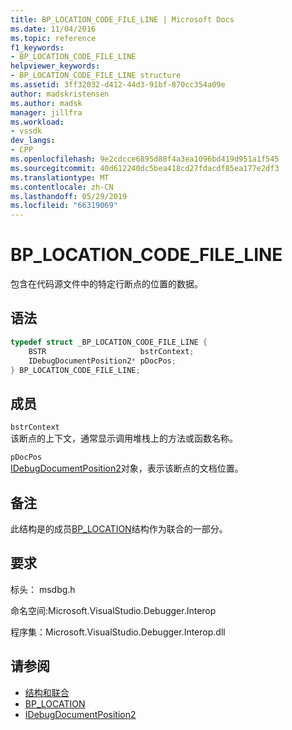 ```yaml
---
title: BP_LOCATION_CODE_FILE_LINE | Microsoft Docs
ms.date: 11/04/2016
ms.topic: reference
f1_keywords:
- BP_LOCATION_CODE_FILE_LINE
helpviewer_keywords:
- BP_LOCATION_CODE_FILE_LINE structure
ms.assetid: 3ff32032-d412-44d3-91bf-870cc354a09e
author: madskristensen
ms.author: madsk
manager: jillfra
ms.workload:
- vssdk
dev_langs:
- CPP
ms.openlocfilehash: 9e2cdcce6895d88f4a3ea1096bd419d951a1f545
ms.sourcegitcommit: 40d612240dc5bea418cd27fdacdf85ea177e2df3
ms.translationtype: MT
ms.contentlocale: zh-CN
ms.lasthandoff: 05/29/2019
ms.locfileid: "66319069"
---
```

# <a name="bplocationcodefileline"></a>BP_LOCATION_CODE_FILE_LINE
包含在代码源文件中的特定行断点的位置的数据。

## <a name="syntax"></a>语法

```cpp
typedef struct _BP_LOCATION_CODE_FILE_LINE {
    BSTR                     bstrContext;
    IDebugDocumentPosition2* pDocPos;
} BP_LOCATION_CODE_FILE_LINE;
```

## <a name="members"></a>成员
`bstrContext`\
该断点的上下文，通常显示调用堆栈上的方法或函数名称。

`pDocPos`\
[IDebugDocumentPosition2](../../../extensibility/debugger/reference/idebugdocumentposition2.md)对象，表示该断点的文档位置。

## <a name="remarks"></a>备注
此结构是的成员[BP_LOCATION](../../../extensibility/debugger/reference/bp-location.md)结构作为联合的一部分。

## <a name="requirements"></a>要求
标头： msdbg.h

命名空间:Microsoft.VisualStudio.Debugger.Interop

程序集：Microsoft.VisualStudio.Debugger.Interop.dll

## <a name="see-also"></a>请参阅
- [结构和联合](../../../extensibility/debugger/reference/structures-and-unions.md)
- [BP_LOCATION](../../../extensibility/debugger/reference/bp-location.md)
- [IDebugDocumentPosition2](../../../extensibility/debugger/reference/idebugdocumentposition2.md)
